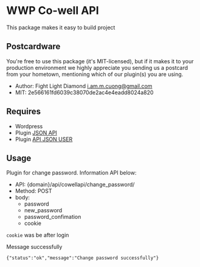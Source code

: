 # WWP Co-well API
This package makes it easy to build project

## Postcardware
You're free to use this package (it's MIT-licensed), but if it makes it to your production environment we highly appreciate you sending us a postcard from your hometown, mentioning which of our plugin(s) you are using.
- Author: Fight Light Diamond <i.am.m.cuong@gmail.com>
- MIT: 2e566161fd6039c38070de2ac4e4eadd8024a820

## Requires
- Wordpress
- Plugin [JSON API](https://github.com/PI-Media/json-api)
- Plugin [API JSON USER](https://vi.wordpress.org/plugins/json-api-user/)


## Usage
Plugin for change password. Information API below:
- API: {domain}/api/cowellapi/change_password/
- Method: POST
- body:
  + password
  + new_password
  + password_confimation
  + cookie

`cookie` was be after login

Message successfully
```$xslt
{"status":"ok","message":"Change password successfully"}
```